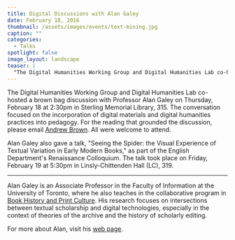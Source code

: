 ```yaml
---
title: Digital Discussions with Alan Galey
date: February 18, 2016
thumbnail: /assets/images/events/text-mining.jpg
caption: ""
categories: 
  - Talks
spotlight: false 
image_layout: landscape
teaser: |
  "The Digital Humanities Working Group and Digital Humanities Lab co-hosted a brown bag discussion with Professor Alan Galey on Thursday, February 18 at 2:30pm in Sterling Memorial Library, 315. The..."
---
```


The Digital Humanities Working Group and Digital Humanities Lab co-hosted a brown bag discussion with Professor Alan Galey on Thursday, February 18 at 2:30pm in Sterling Memorial Library, 315. The conversation focused on the incorporation of digital materials and digital humanities practices into pedagogy. For the reading that grounded the discussion, please email [Andrew Brown](mailto:andrew.s.brown@yale.edu). All were welcome to attend.
   
Alan Galey also gave a talk, "Seeing the Spider: the Visual Experience of Textual Variation in Early Modern Books," as part of the English Department's Renaissance Colloquium. The talk took place on Friday, February 19 at 5:30pm in Linsly-Chittenden Hall (LC), 319.
    
---
   
Alan Galey is an Associate Professor in the Faculty of Information at the University of Toronto, where he also teaches in the collaborative program in [Book History and Print Culture](http://bookhistory.fis.utoronto.ca/). His research focuses on intersections between textual scholarship and digital technologies, especially in the context of theories of the archive and the history of scholarly editing.
   
For more about Alan, visit his [web page](http://individual.utoronto.ca/alangaley/).